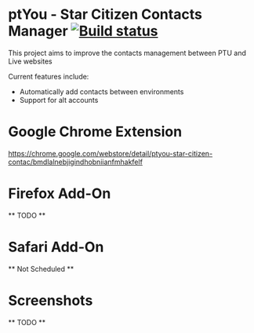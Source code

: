 # ptYou - Star Citizen Contacts Manager [![Build status](https://ci.appveyor.com/api/projects/status/84e0no7ecduwkfqu/branch/master?svg=true)](https://ci.appveyor.com/project/dolkensp/ptyou/branch/master)


This project aims to improve the contacts management between PTU and Live websites

Current features include:
* Automatically add contacts between environments
* Support for alt accounts

# Google Chrome Extension

https://chrome.google.com/webstore/detail/ptyou-star-citizen-contac/bmdlalnebjigindhobniianfmhakfelf

# Firefox Add-On

** TODO **

# Safari Add-On

** Not Scheduled **

# Screenshots

** TODO **